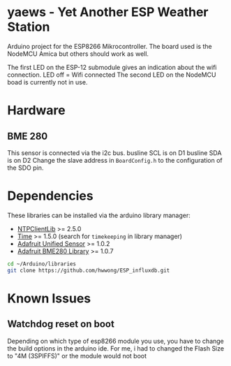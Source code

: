 # yaews - Yet Another ESP Weather Station

Arduino project for the ESP8266 Mikrocontroller. The board used is the NodeMCU Amica but others should work as well.

The first LED on the ESP-12 submodule gives an indication about the wifi connection. LED off = Wifi connected
The second LED on the NodeMCU boad is currently not in use.

# Hardware

## BME 280
This sensor is connected via the i2c bus.
busline SCL is on D1
busline SDA is on D2
Change the slave address in `BoardConfig.h` to the configuration of the SDO pin.

# Dependencies

These libraries can be installed via the arduino library manager:
* [NTPClientLib](https://github.com/gmag11/NtpClient) >= 2.5.0
* [Time](http://playground.arduino.cc/code/time) >= 1.5.0 (search for `timekeeping` in library manager)
* [Adafruit Unified Sensor](https://github.com/adafruit/Adafruit_Sensor) >= 1.0.2
* [Adafruit BME280 Library](https://github.com/adafruit/Adafruit_BME280_Library) >= 1.0.7

```bash
cd ~/Arduino/libraries
git clone https://github.com/hwwong/ESP_influxdb.git
```

# Known Issues

## Watchdog reset on boot
Depending on which type of esp8266 module you use, you have to change the build options in the arduino ide.
For me, i had to changed the Flash Size to "4M (3SPIFFS)" or the module would not boot
